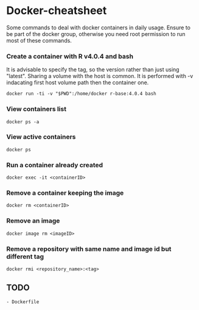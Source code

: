 # Docker-cheatsheet
Some commands to deal with docker containers in daily usage.
Ensure to be part of the docker group, otherwise you need root permission to run most of these commands.

### Create a container with R v4.0.4 and bash
It is advisable to specify the tag, so the version rather than just using "latest".
Sharing a volume with the host is common. It is performed with -v indacating first host volume path then the container one.
```
docker run -ti -v "$PWD":/home/docker r-base:4.0.4 bash
```

### View containers list
```
docker ps -a
```

### View active containers
```
docker ps     
```

### Run a container already created
```
docker exec -it <containerID>
```

### Remove a container keeping the image
```
docker rm <containerID>
```

### Remove an image
```
docker image rm <imageID>
```

### Remove a repository with same name and image id but different tag
```
docker rmi <repository_name>:<tag>
```


## TODO
	- Dockerfile
